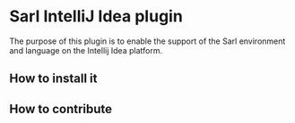 # Sarl IntelliJ Idea plugin

The purpose of this plugin is to enable the support of the Sarl environment and language on the Intellij Idea platform.

## How to install it

## How to contribute